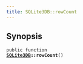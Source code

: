 ```yaml
---
title: SQLite3DB::rowCount
---
```


## Synopsis

<code>public function <b><a href="SQLite3DB">SQLite3DB</a>::rowCount</b>()</code>

